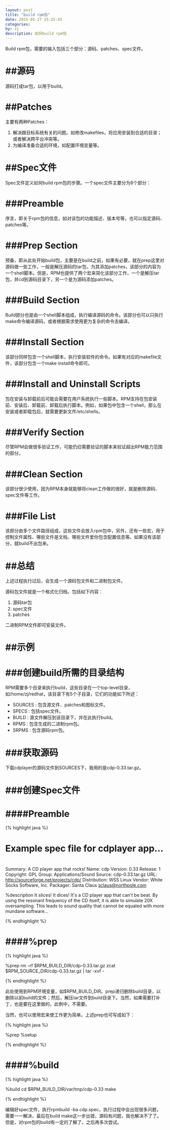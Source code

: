 ```yaml
---
layout: post
title: "build rpm包"
date: 2015-05-27 15:25:43
categories: 
by: zj
description: 如何build rpm包
---
```


Build rpm包，需要的输入包括三个部分：源码、patches、spec文件。

# ##源码

源码打成tar包，以用于build。

# ##Patches

主要有两种Patches：

1. 解决跟目标系统有关的问题。如修改makefiles，将应用安装到合适的目录；或者解决跨平台冲突等。
2. 为编译准备合适的环境，如配置环境变量等。

# ##Spec文件

Spec文件定义如何build rpm包的步骤。一个spec文件主要分为8个部分：

# ###Preamble

序言，即关于rpm包的信息，如对该包的功能描述、版本号等，也可以指定源码、patches等。

# ###Prep Section

预备，即从此处开始build包，主要是在build之前，如果有必要，就在prep这里对源码做一些工作，一般是解压源码的tar包，为其添加patches，该部分的内容为一个shell脚本。但是，RPM也提供了两个宏来简化该部分工作，一个是解压tar包，并cd到源码目录下，另一个是为源码添加patches。

# ###Build Section

Build部分也是由一个shell脚本组成，执行编译源码的命令。该部分也可以只执行make命令编译源码，或者根据需求使用更为复杂的命令去编译。

# ###Install Section

该部分同样包含一个shell脚本，执行安装软件的命令。如果有对应的makefile文件，该部分包含一个make install命令即可。

# ###Install and Uninstall Scripts

包在安装与卸载前后可能会需要在用户系统执行一些脚本。RPM支持在包安装前、安装后、卸载前、卸载后执行脚本。例如，如果包中包含一个shell，那么在安装或者卸载包后，就需要更新文件/etc/shells。

# ###Verify Section

尽管RPM会做很多验证工作，可能仍旧需要验证的脚本来验证超出RPM能力范围的部分。

# ###Clean Section

该部分很少使用，因为RPM本身就能够将clean工作做的很好，就是删除源码、spec文件等工作。

# ###File List

该部分由多个文件路径组成，这些文件会放入rpm包中，另外，还有一些宏，用于控制文件属性、哪些文件是文档、哪些文件爱你包含配置信息等。如果没有该部分，就build不出包来。

# ##总结

上述过程执行过后，会生成一个源码包文件和二进制包文件。

源码包文件就是一个格式化归档，包括如下内容：

1. 源码tar包
2. spec文件
3. patches

二进制RPM文件即可安装文件。

# ##示例

# ###创建build所需的目录结构

RPM需要多个目录来执行build，这些目录在一个top-level目录，如/home/zj/redhat，该目录下有5个子目录，它们的功能如下所述：

- SOURCES : 包含源文件、patches和图标文件。
- SPECS   : 包括spec文件。
- BUILD   : 源文件解压到该目录下，并在此执行build。
- RPMS    : 包含生成的二进制rpm包。
- SRPMS   : 包含源码rpm包。

# ###获取源码

下载cdplayer的源码文件到SOURCES下，我用的是cdp-0.33.tar.gz。

# ###创建Spec文件

# ####Preamble

{% highlight java %}

# 
#  Example spec file for cdplayer app...
# 
Summary: A CD player app that rocks!
Name: cdp
Version: 0.33
Release: 1
Copyright: GPL
Group: Applications/Sound
Source: cdp-0.33.tar.gz
URL: http://sourceforge.net/projects/cdp/
Distribution: WSS Linux
Vendor: White Socks Software, Inc.
Packager: Santa Claus <sclaus@northpole.com>

%description
It slices!  It dices!  It's a CD player app that
can't be beat.  By using the resonant frequency
of the CD itself, it is able to simulate 20X
oversampling.  This leads to sound quality that
cannot be equaled with more mundane software...

{% endhighlight %}

# ####%prep

{% highlight java %}

%prep
rm -rf $RPM_BUILD_DIR/cdp-0.33.tar.gz
zcat $RPM_SOURCE_DIR/cdp-0.33.tar.gz | tar -xvf -

{% endhighlight %}

此处使用到RPM环境变量，如$RPM_BUILD_DIR。prep递归删除build目录，以删除以前build的文件；然后，解压tar文件到build目录下。当然，如果需要打补丁，也是要在这里做的，此例中，不需要。

当然，也可以使用宏来使工作更为简单。上述prep也可写成如下：

{% highlight java %}

%prep
%setup

{% endhighlight %}

# ####%build

{% highlight java %}

%build
cd $RPM_BUILD_DIR/var/tmp/cdp-0.33
make

{% endhighlight %}

编辑好spec文件，执行rpmbuild -ba cdp.spec，执行过程中会出现很多问题，需要一一解决，最后在build make这一步出错，源码有问题，我也解决不了了。但是，对rpm包的build有一定的了解了，之后再多次尝试。

